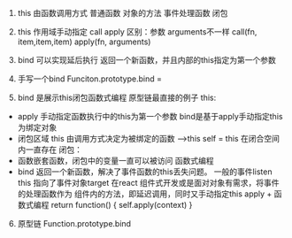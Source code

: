 1. this 由函数调用方式
    普通函数 对象的方法 事件处理函数 闭包

2. this 作用域手动指定
    call apply 区别：参数 arguments不一样
        call(fn, item,item,item)
        apply(fn, arguments)

3. bind 可以实现延后执行   返回一个新函数，并且内部的this指定为第一个参数

4. 手写一个bind
    Funciton.prototype.bind = 

5. bind 是展示this闭包函数式编程 原型链最直接的例子
this: 
-  apply
    手动指定函数执行中的this为第一个参数
    bind是基于apply手动指定this为绑定对象
-  闭包区域
    this 由调用方式决定为被绑定的函数  -->this
    self = this 在闭合空间内一直存在
闭包：
- 函数嵌套函数，闭包中的变量一直可以被访问
函数式编程
- bind 返回一个新函数，解决了事件函数的this丢失问题。
    一般的事件listen this 指向了事件对象target 
    在react 组件式开发或是面对对象有需求，将事件的处理函数作为
    组件内的方法，即延迟调用，同时又手动指定this
    apply + 函数式编程
    return function() {
        self.apply(context)
    }

6. 原型链
    Function.prototype.bind
    

    